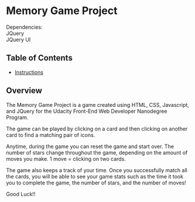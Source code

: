 # Memory Game Project
Dependencies:    
JQuery  
JQuery UI

## Table of Contents

* [Instructions](#instructions)


## Overview

The Memory Game Project is a game created using HTML, CSS, Javascript, and JQuery for the Udacity Front-End Web Developer Nanodegree Program.  

The game can be played by clicking on a card and then clicking on another card to find a matching pair of icons.  

Anytime, during the game you can reset the game and start over. The number of stars change throughout the game, depending on the amount of moves you make. 1 move = clicking on two cards.  

The game also keeps a track of your time. Once you successfully match all the cards, you will be able to see your game stats such as the time it took you to complete the game, the number of stars, and the number of moves! 

Good Luck!!   
